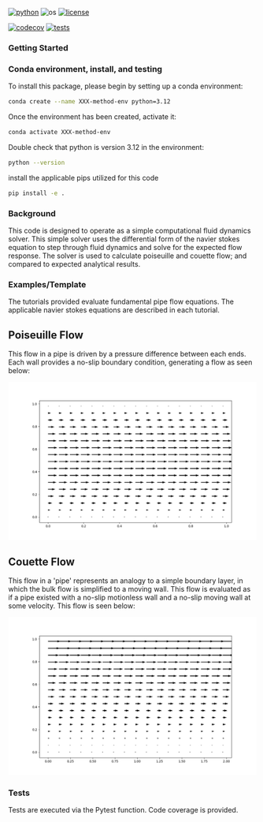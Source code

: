 
[![python](https://img.shields.io/badge/python-3.12-blue.svg)](https://www.python.org/)
![os](https://img.shields.io/badge/os-ubuntu%20|%20macos%20|%20windows-blue.svg)
[![license](https://img.shields.io/badge/license-MIT-green.svg)](https://github.com/sandialabs/sibl#license)

[![codecov](https://codecov.io/gh/mlanduyt/Final_Project/graph/badge.svg?token=V8BG4FHMD7)](https://codecov.io/gh/mlanduyt/Final_Project)
[![tests](https://github.com/mlanduyt/Final_Project/actions/workflows/tests.yml/badge.svg)](https://github.com/mlanduyt/Final_Project/actions)


### Getting Started

### Conda environment, install, and testing <a name="install"></a>

To install this package, please begin by setting up a conda environment:
```bash
conda create --name XXX-method-env python=3.12
```
Once the environment has been created, activate it:

```bash
conda activate XXX-method-env
```
Double check that python is version 3.12 in the environment:
```bash
python --version
```
install the applicable pips utilized for this code
```bash
pip install -e .
```
### Background
This code is designed to operate as a simple computational fluid dynamics solver. This simple solver uses the differential form of the navier stokes equation to step through fluid dynamics and solve for the expected flow response. The solver is used to calculate poiseuille and couette flow; and compared to expected analytical results. 

### Examples/Template
The tutorials provided evaluate fundamental pipe flow equations. The applicable navier stokes equations are described in each tutorial. 

## Poiseuille Flow
This flow in a pipe is driven by a pressure difference between each ends. Each wall provides a no-slip boundary condition, generating a flow as seen below: 

![alt text](poiseuille_flow.png)

## Couette Flow
This flow in a 'pipe' represents an analogy to a simple boundary layer, in which the bulk flow is simplified to a moving wall. This flow is evaluated as if a pipe existed with a no-slip motionless wall and a no-slip moving wall at some velocity. This flow is seen below:

![alt text](couette_flow.png)

### Tests
Tests are executed via the Pytest function. Code coverage is provided. 

